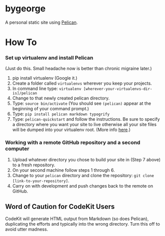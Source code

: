 # bygeorge
A personal static site using [Pelican](http://docs.getpelican.com/en/3.6.3/index.html).

# How To

### Set up virtualenv and install Pelican

(Just do this. Small headache now is better than chronic migraine later.)

1. pip install virtualenv (Google it.)
2. Create a folder called `virtualenvs` wherever you keep your projects.
3. In command line type: `virtualenv [wherever-your-virtualenvs-dir-is]/pelican`
4. Change to that newly created pelican directory.
5. Type: `source bin/activate` (You should see `(pelican)` appear at the beginning of your command prompt.)
6. Type: `pip install pelican markdown typogrify`
7. Type: `pelican-quickstart` and follow the instructions. Be sure to specify a directory where you want your site to live otherwise all your site files will be dumped into your virtualenv root. (More info [here](http://docs.getpelican.com/en/3.6.3/install.html).)

### Working with a remote GitHub repository and a second computer

1. Upload whatever directory you chose to build your site in (Step 7 above) to a fresh repository.
2. On your second machine follow steps 1 through 6.
3. Change to your `pelican` directory and clone the repository: `git clone [link-to-your-repository]`.
4. Carry on with development and push changes back to the remote on GitHub.

## Word of Caution for CodeKit Users

CodeKit will generate HTML output from Markdown (so does Pelican), duplicating the efforts and typically into the wrong directory. Turn this off to avoid utter madness.